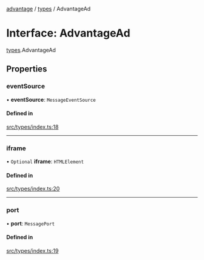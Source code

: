 [advantage](../index.md) / [types](../modules/types.md) / AdvantageAd

# Interface: AdvantageAd

[types](../modules/types.md).AdvantageAd

## Properties

### eventSource

• **eventSource**: `MessageEventSource`

#### Defined in

[src/types/index.ts:18](https://github.com/madington/advantage/blob/0de23c3d4016943c5202b426e1e3defca0c31fc7/src/types/index.ts#L18)

___

### iframe

• `Optional` **iframe**: `HTMLElement`

#### Defined in

[src/types/index.ts:20](https://github.com/madington/advantage/blob/0de23c3d4016943c5202b426e1e3defca0c31fc7/src/types/index.ts#L20)

___

### port

• **port**: `MessagePort`

#### Defined in

[src/types/index.ts:19](https://github.com/madington/advantage/blob/0de23c3d4016943c5202b426e1e3defca0c31fc7/src/types/index.ts#L19)
